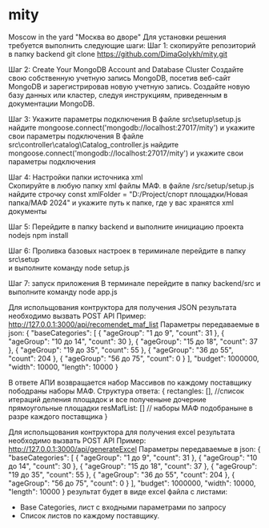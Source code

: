 # mity
Moscow in the yard
"Москва во дворе"
Для установки решения требуется выполнить следующие шаги:
Шаг 1: скопируйте репозиторий в папку backend
git clone https://github.com/DimaGolykh/mity.git
 
Шаг 2: Create Your MongoDB Account and Database Cluster
Создайте свою собственную учетную запись MongoDB, посетив веб-сайт MongoDB и зарегистрировав новую учетную запись.
Создайте новую базу данных или кластер, следуя инструкциям, приведенным в документации MongoDB. 

Шаг 3: Укажите параметры подключения
 В файле  src\setup\setup.js найдите mongoose.connect('mongodb://localhost:27017/mity') и укажите свои параметры подключения
 В файле src\controller\catalog\Catalog_controller.js найдите mongoose.connect('mongodb://localhost:27017/mity') и укажите свои параметры подключения

Шаг 4: Настройки папки источника xml   
Скопируйте в любую папку xml файлы МАФ.
в файле /src/setup/setup.js найдите строчку const xmlFolder = "D:/Project/спорт площадки/Новая папка/МАФ 2024" и укажите путь к папке, где у вас хранятся xml документы

Шаг 5: 
Перейдите в папку backend и выполните инициацию проекта nodejs
npm install

Шаг 6: Проливка базовых настроек
в териминале перейдите в папку src\setup\
и выполните команду
node setup.js

Шаг 7: запуск приложения
В терминале перейдите в папку backend/src и выполните команду 
node app.js


Для испольщования контруктора для получения JSON результата необходимо вызвать POST API
Пример: http://127.0.0.1:3000/api/recomendet_maf_list
Параметры передаваемые в json:
   {
  "baseCategories": [
    { "ageGroup": "1 до 9", "count": 31 },
    { "ageGroup": "10 до 14", "count": 30 },
    { "ageGroup": "15 до 18", "count": 37 },
    { "ageGroup": "19 до 35", "count": 55 },
    { "ageGroup": "36 до 55", "count": 204 },
    { "ageGroup": "56 до 75", "count": 0 }
  ],
  "budget": 1000000,
  "width": 10000,
  "length": 10000
}

В ответе АПИ возвращается набор Массивов по каждому поставщику пободраны наборы МАФ.
Структура ответа:
 {
    rectangles: [], //список итераций деления площадок и все полученыне дочерние прямоугольные площадки
    resMafList: []  // наборы МАФ подобраныне в разре каждого поставщика
 }

Для испольщования контруктора для получения excel результата необходимо вызвать POST API
Пример: http://127.0.0.1:3000/api/generateExcel
Параметры передаваемые в json:
   {
  "baseCategories": [
    { "ageGroup": "1 до 9", "count": 31 },
    { "ageGroup": "10 до 14", "count": 30 },
    { "ageGroup": "15 до 18", "count": 37 },
    { "ageGroup": "19 до 35", "count": 55 },
    { "ageGroup": "36 до 55", "count": 204 },
    { "ageGroup": "56 до 75", "count": 0 }
  ],
  "budget": 1000000,
  "width": 10000,
  "length": 10000
}
результат будет в виде excel файла с листами:
 - Base Categories, лист с входными параметрами по запросу
 - Список листов по каждому поставщику.